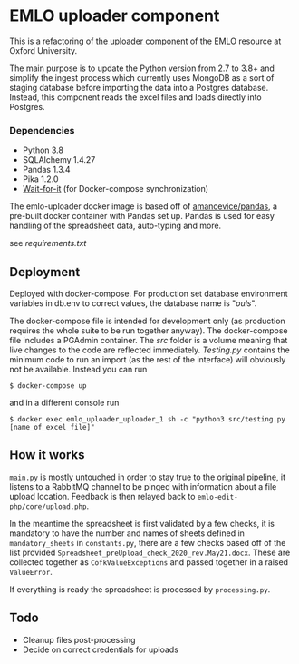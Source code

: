 # EMLO uploader component

This is a refactoring of [the uploader component](https://github.com/culturesofknowledge/site-edit/tree/master/docker-uploader) of
the [EMLO](http://emlo.bodleian.ox.ac.uk/) resource at Oxford University.

The main purpose is to update the Python version from 2.7 to 3.8+ and
simplify the ingest process which currently uses MongoDB as a sort of
staging database before importing the data into a Postgres database.
Instead, this component reads the excel files and loads directly into
Postgres.

### Dependencies
* Python 3.8
* SQLAlchemy 1.4.27
* Pandas 1.3.4
* Pika 1.2.0
* [Wait-for-it](https://github.com/vishnubob/wait-for-it) (for 
Docker-compose synchronization)
 
The emlo-uploader docker image is based off of [amancevice/pandas](https://github.com/amancevice/docker-pandas),
a pre-built docker container with Pandas set up. Pandas is used for easy
handling of the spreadsheet data, auto-typing and more.

see _requirements.txt_

## Deployment
Deployed with docker-compose. For production set database environment variables
in db.env to correct values, the database name is "_ouls_".

The docker-compose file is intended for development only (as production requires
the whole suite to be run together anyway). The docker-compose file includes a PGAdmin
container. The _src_ folder is a volume meaning that live changes to the code are
reflected immediately. _Testing.py_ contains the minimum code to run an import 
(as the rest of the interface) will obviously not be available. Instead you can run

`$ docker-compose up`

and in a different console run

`$ docker exec emlo_uploader_uploader_1 sh -c "python3 src/testing.py [name_of_excel_file]"`

## How it works

`main.py` is mostly untouched in order to stay true to the original pipeline, it
listens to a RabbitMQ channel to be pinged with information about a file upload
location. Feedback is then relayed back to `emlo-edit-php/core/upload.php`.

In the meantime the spreadsheet is first validated by a few checks, it is mandatory
to have the number and names of sheets defined in `mandatory_sheets` in 
`constants.py`, there are a few checks based off of the list provided
`Spreadsheet_preUpload_check_2020_rev.May21.docx`. These are collected together
as `CofkValueExceptions` and passed together in a raised `ValueError`.

If everything is ready the spreadsheet is processed by `processing.py`.

## Todo
* Cleanup files post-processing
* Decide on correct credentials for uploads